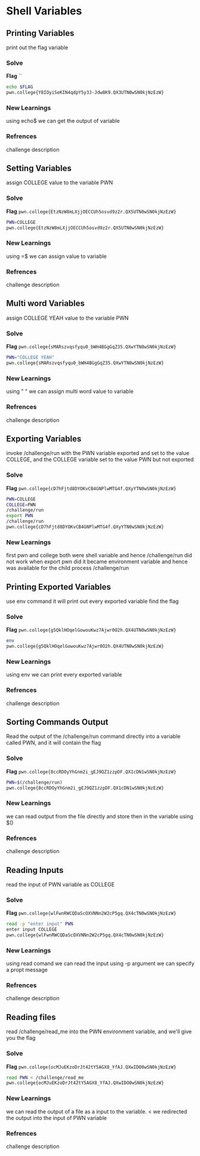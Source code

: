 # Shell Variables

## Printing Variables
print out the flag variable 

### Solve
**Flag** ``

```bash
echo $FLAG
pwn.college{Y8IOyiSeKIN4qdpY5y3J-Jdw8K9.QX3UTN0wSN0kjNzEzW}
```
### New Learnings
using echo$ we can get the output of variable

### Refrences
challenge description 


## Setting Variables
assign COLLEGE value to the variable PWN

### Solve
**Flag** `pwn.college{EtzNzW8mLXjjOECCUh5osvd9z2r.QX5UTN0wSN0kjNzEzW}`

```bash
PWN=COLLEGE
pwn.college{EtzNzW8mLXjjOECCUh5osvd9z2r.QX5UTN0wSN0kjNzEzW}
```
### New Learnings
using =$ we can assign value to variable

### Refrences
challenge description 


## Multi word Variables
assign COLLEGE YEAH value to the variable PWN

### Solve
**Flag** `pwn.college{sMARszvqsfyqu0_bWH4BGgGqZ35.QXwYTN0wSN0kjNzEzW}`

```bash
PWN="COLLEGE YEAH"
pwn.college{sMARszvqsfyqu0_bWH4BGgGqZ35.QXwYTN0wSN0kjNzEzW}
```
### New Learnings
using " " we can assign multi word value to variable

### Refrences
challenge description 




## Exporting Variables
invoke /challenge/run with the PWN variable exported and set to the value COLLEGE, and the COLLEGE variable set to the value PWN but not exported

### Solve
**Flag** `pwn.college{cD7hFjtd8DYOKvCB4GNPlwMTG4f.QXyYTN0wSN0kjNzEzW}`

```bash
PWN=COLLEGE
COLLEGE=PWN
/challenge/run
export PWN
/challenge/run
pwn.college{cD7hFjtd8DYOKvCB4GNPlwMTG4f.QXyYTN0wSN0kjNzEzW}
```
### New Learnings
first pwn and college both were shell variable and hence /challenge/run did not work when export pwn did it became environment variable and hence was available for the child process /challenge/run




## Printing Exported Variables
use env  command it will print out every exported variable find the flag

### Solve
**Flag** `pwn.college{g5QklHOqelGowouKwz7Ajwr0O2h.QX4UTN0wSN0kjNzEzW}`

```bash
env
pwn.college{g5QklHOqelGowouKwz7Ajwr0O2h.QX4UTN0wSN0kjNzEzW}
```
### New Learnings
using env we can print every exported variable

### Refrences
challenge description 



## Sorting Commands Output
Read the output of the /challenge/run command directly into a variable called PWN, and it will contain the flag

### Solve
**Flag** `pwn.college{8ccRDOyYhGnm2i_gEJ9QZ1zzpDF.QX1cDN1wSN0kjNzEzW}`

```bash
PWN=$(/challenge/run)
pwn.college{8ccRDOyYhGnm2i_gEJ9QZ1zzpDF.QX1cDN1wSN0kjNzEzW}
```
### New Learnings
we can read output from the file directly and store then in the variable using $()

### Refrences
challenge description 



## Reading Inputs
read the input of PWN variable as COLLEGE

### Solve
**Flag** `pwn.college{wlFwnRWCQDaScOXVNNn2W2cP5gq.QX4cTN0wSN0kjNzEzW}`

```bash
read -p "enter input" PWN
enter input COLLEGE
pwn.college{wlFwnRWCQDaScOXVNNn2W2cP5gq.QX4cTN0wSN0kjNzEzW}
```
### New Learnings
using read comand we can read the input using -p argument we can specify a propt message

### Refrences
challenge description 

## Reading files
read /challenge/read_me into the PWN environment variable, and we'll give you the flag

### Solve
**Flag** `pwn.college{ocMJuEKzoDrJt42tY5AGX8_YfAJ.QXwIDO0wSN0kjNzEzW}`

```bash
read PWN < /challenge/read_me
pwn.college{ocMJuEKzoDrJt42tY5AGX8_YfAJ.QXwIDO0wSN0kjNzEzW}
```
### New Learnings
we can read the output of a file as a input to the variable. < we redirected the output into the input of PWN variable

### Refrences
challenge description 



